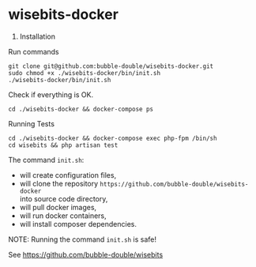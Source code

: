 # wisebits-docker

1. Installation

Run commands
```
git clone git@github.com:bubble-double/wisebits-docker.git
sudo chmod +x ./wisebits-docker/bin/init.sh
./wisebits-docker/bin/init.sh
```

Check if everything is OK.
```angular2html
cd ./wisebits-docker && docker-compose ps
```

Running Tests
```angular2html
cd ./wisebits-docker && docker-compose exec php-fpm /bin/sh
cd wisebits && php artisan test
```

The command ```init.sh```: 
  - will create configuration files, 
  - will clone the repository 
    ```https://github.com/bubble-double/wisebits-docker```  
    into source code directory, 
  - will pull docker images, 
  - will run docker containers, 
  - will install composer dependencies.

NOTE:
Running the command ```init.sh``` is safe!

See https://github.com/bubble-double/wisebits
